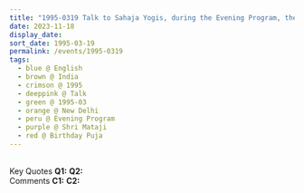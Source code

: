 ```yaml
---
title: "1995-0319 Talk to Sahaja Yogis, during the Evening Program, the day before Birthday Pūjā, New Delhi, India"
date: 2023-11-18
display_date: 
sort_date: 1995-03-19
permalink: /events/1995-0319
tags:
  - blue @ English
  - brown @ India
  - crimson @ 1995
  - deeppink @ Talk
  - green @ 1995-03
  - orange @ New Delhi
  - peru @ Evening Program
  - purple @ Shri Mataji
  - red @ Birthday Puja  
---
```


<br>

<wave-list>
  <list-title color="DarkSeaGreen" width="55">Key Quotes</list-title>
  <list-item color="BlanchedAlmond" width="280"><b>Q1:</b> <i></i></list-item>
  <list-item color="Lavender" width="280"><b>Q2:</b> <i></i></list-item>
</wave-list>

<br>

<wave-list>
  <list-title color="DarkSeaGreen" width="55">Comments</list-title>
  <list-item color="BlanchedAlmond" width="280"><b>C1:</b> <i></i></list-item>
  <list-item color="Lavender" width="280"><b>C2:</b> <i></i></list-item>
</wave-list>